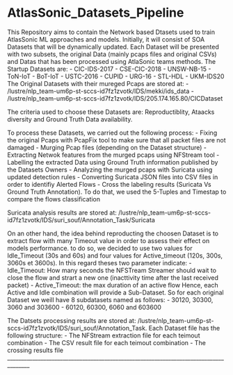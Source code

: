 # AtlasSonic_Datasets_Pipeline
This Repository aims to contain the Network based Dtasets used to train AtlasSonic ML approaches and models. Initially, it will consist of SOA Datasets that will be dynamically updated. Each Dataset will be presented with two subsets, the original Data (mainly pcaps files and original CSVs) and Datas that has been processed using AtlaSonic teams methods. 
The Startup Datasets are: 
                        - CIC-IDS-2017
                        - CSE-CIC-2018
                        - UNSW-NB-15
                        - ToN-IoT
                        - BoT-IoT
                        - USTC-2016
                        - CUPID
                        - URG-16
                        - STL-HDL
                        - UKM-IDS20
 The Original Datasets with their mureged Pcaps are stored at: 
                        - /lustre/nlp_team-um6p-st-sccs-id7fz1zvotk/IDS/mekki/ids_data
                        - /lustre/nlp_team-um6p-st-sccs-id7fz1zvotk/IDS/205.174.165.80/CICDataset
 
 The criteria used to choose these Datasets are: Reproductiblity, Ataacks diversity and Ground Truth Data availability.
 
 To process these Datasets, we carried out the following process:
                        - Fixing the original Pcaps with PcapFix tool to make sure that all packet files are not damaged
                        - Murging Pcap files (depending on the Dataset structure)
                        - Extracting Netwok features from the murged pcaps using NFStream tool
                        - Labelling the extracted Data using Ground Truth information published by the Datasets Owners
                        - Analyzing the murged pcaps with Suricata using updated detection rules
                        - Converting Suricata JSON files into CSV files in order to identifiy Alerted Flows 
                        - Cross the labeling results (Suricata Vs Ground Truth Annotation). To do that, we used the 5-Tuples and Timestap to                                  compare the flows classification

Suricata analysis results are stored at: /lustre/nlp_team-um6p-st-sccs-id7fz1zvotk/IDS/suri_souf/Annotation_Task/Suricata

On an other hand, the idea behind reproducting the choosen Dataset is to extract flow with many Timeout value in order to assess their effect on models performance. to do so, we decided to use two values for Idle_Timeout (30s and 60s) and four values for Active_timeout (120s, 300s,  3060s et 3600s). In this regard theses two parameter indicate:
                        - Idle_Timeout: How many seconds the NFSTream Streamer should wait to close the flow and strart a new one (inacttivity time                           after the last received packet)
                        - Active_Timeout: the max duration of an active flow
Hence, each Active and Idle combination will provide a Sub-Dataset. So for each original Dataset we weill have 8 subdatasets named as follows:
                        - 30120, 30300, 3060 and 303600
                        - 60120, 60300, 6060 and 603600
                    
The Datsets processing results are stored at: /lustre/nlp_team-um6p-st-sccs-id7fz1zvotk/IDS/suri_souf/Annotation_Task. Each Dataset file has the following structure:
                        - The NFStream extraction file for each teimout combination
                        - The CSV result file for each teimout combination
                        - The crossing results file
                        ______________________________________________________________________________________
